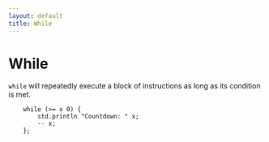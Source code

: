 ```yaml
---
layout: default
title: While
---
```

# While

`while` will repeatedly execute a block of instructions as long as its condition is met.

```
    while (>= x 0) {
        std.println "Countdown: " x;
        -- x;
    };
```